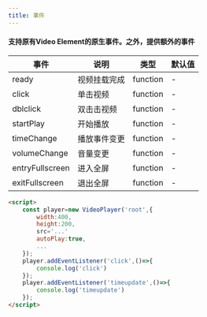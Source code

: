 ```yaml
---    
title: 事件
---
```

#### 支持原有Video Element的原生事件。之外，提供额外的事件

| 事件 | 说明 | 类型 | 默认值 | 
| --- | --- | --- | --- | 
| ready | 视频挂载完成 | function | - |
| click | 单击视频 | function | - |
| dblclick | 双击击视频 | function | - |
| startPlay | 开始播放 | function | - |
| timeChange | 播放事件变更 | function | - |
| volumeChange | 音量变更 | function | - |
| entryFullscreen | 进入全屏 | function | - |
| exitFullscreen | 退出全屏 | function | - |

```html
<script>
	const player=new VideoPlayer('root',{
		width:400,
		height:200,
		src='...'
		autoPlay:true,
		...
	});
	player.addEventListener('click',()=>{
        console.log('click')
    });
	player.addEventListener('timeupdate',()=>{
        console.log('timeupdate')
    });
</script>
```